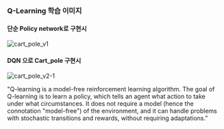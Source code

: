 ### Q-Learning 학습 이미지

#### 단순 Policy network로 구현시
![cart_pole_v1](https://github.com/ChaeWonIm0/MachineLearning_reference/assets/114221089/f1c71b5b-3cf6-447e-8782-54fffad3cdf9)


#### DQN 으로 Cart_pole 구현시
![cart_pole_v2-1](https://github.com/ChaeWonIm0/MachineLearning_reference/assets/114221089/8b09887d-b383-45af-a24f-a16f1d1fa080)



"Q-learning is a model-free reinforcement learning algorithm. The goal of Q-learning is to learn a policy, which tells an agent what action to take under what circumstances. It does not require a model (hence the connotation "model-free") of the environment, and it can handle problems with stochastic transitions and rewards, without requiring adaptations."
